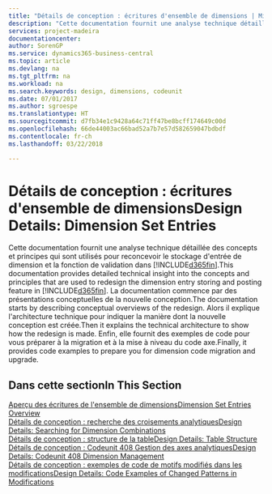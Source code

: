 ```yaml
---
title: "Détails de conception : écritures d'ensemble de dimensions | Microsoft Docs"
description: "Cette documentation fournit une analyse technique détaillée des concepts et principes qui sont utilisés pour reconcevoir la fonction de stockage et de validation d'écritures de dimension."
services: project-madeira
documentationcenter: 
author: SorenGP
ms.service: dynamics365-business-central
ms.topic: article
ms.devlang: na
ms.tgt_pltfrm: na
ms.workload: na
ms.search.keywords: design, dimensions, codeunit
ms.date: 07/01/2017
ms.author: sgroespe
ms.translationtype: HT
ms.sourcegitcommit: d7fb34e1c9428a64c71ff47be8bcff174649c00d
ms.openlocfilehash: 66de44003ac66bad52a7b7e57d582659047bdbdf
ms.contentlocale: fr-ch
ms.lasthandoff: 03/22/2018

---
```

# <a name="design-details-dimension-set-entries"></a><span data-ttu-id="c6a6e-103">Détails de conception : écritures d'ensemble de dimensions</span><span class="sxs-lookup"><span data-stu-id="c6a6e-103">Design Details: Dimension Set Entries</span></span>
<span data-ttu-id="c6a6e-104">Cette documentation fournit une analyse technique détaillée des concepts et principes qui sont utilisés pour reconcevoir le stockage d'entrée de dimension et la fonction de validation dans [!INCLUDE[d365fin](includes/d365fin_md.md)].</span><span class="sxs-lookup"><span data-stu-id="c6a6e-104">This documentation provides detailed technical insight into the concepts and principles that are used to redesign the dimension entry storing and posting feature in [!INCLUDE[d365fin](includes/d365fin_md.md)].</span></span> <span data-ttu-id="c6a6e-105">La documentation commence par des présentations conceptuelles de la nouvelle conception.</span><span class="sxs-lookup"><span data-stu-id="c6a6e-105">The documentation starts by describing conceptual overviews of the redesign.</span></span> <span data-ttu-id="c6a6e-106">Alors il explique l'architecture technique pour indiquer la manière dont la nouvelle conception est créée.</span><span class="sxs-lookup"><span data-stu-id="c6a6e-106">Then it explains the technical architecture to show how the redesign is made.</span></span> <span data-ttu-id="c6a6e-107">Enfin, elle fournit des exemples de code pour vous préparer à la migration et à la mise à niveau du code axe.</span><span class="sxs-lookup"><span data-stu-id="c6a6e-107">Finally, it provides code examples to prepare you for dimension code migration and upgrade.</span></span>  

## <a name="in-this-section"></a><span data-ttu-id="c6a6e-108">Dans cette section</span><span class="sxs-lookup"><span data-stu-id="c6a6e-108">In This Section</span></span>  
[<span data-ttu-id="c6a6e-109">Aperçu des écritures de l'ensemble de dimensions</span><span class="sxs-lookup"><span data-stu-id="c6a6e-109">Dimension Set Entries Overview</span></span>](design-details-dimension-set-entries-overview.md)  
[<span data-ttu-id="c6a6e-110">Détails de conception : recherche des croisements analytiques</span><span class="sxs-lookup"><span data-stu-id="c6a6e-110">Design Details: Searching for Dimension Combinations</span></span>](design-details-searching-for-dimension-combinations.md)  
[<span data-ttu-id="c6a6e-111">Détails de conception : structure de la table</span><span class="sxs-lookup"><span data-stu-id="c6a6e-111">Design Details: Table Structure</span></span>](design-details-table-structure.md)  
[<span data-ttu-id="c6a6e-112">Détails de conception : Codeunit 408 Gestion des axes analytiques</span><span class="sxs-lookup"><span data-stu-id="c6a6e-112">Design Details: Codeunit 408 Dimension Management</span></span>](design-details-codeunit-408-dimension-management.md)  
[<span data-ttu-id="c6a6e-113">Détails de conception : exemples de code de motifs modifiés dans les modifications</span><span class="sxs-lookup"><span data-stu-id="c6a6e-113">Design Details: Code Examples of Changed Patterns in Modifications</span></span>](design-details-code-examples-of-changed-patterns-in-modifications.md)

